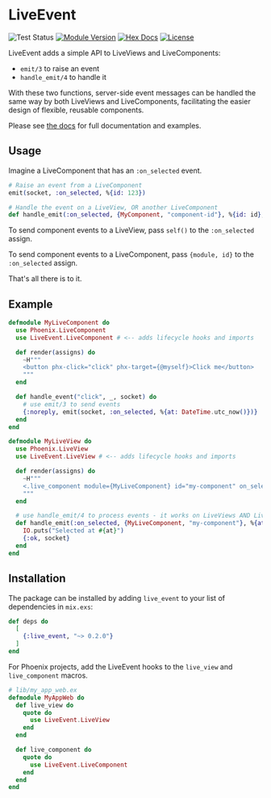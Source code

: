 # LiveEvent

![Test Status](https://github.com/schrockwell/live_event/actions/workflows/elixir.yml/badge.svg)
[![Module Version](https://img.shields.io/hexpm/v/live_event.svg)](https://hex.pm/packages/live_event)
[![Hex Docs](https://img.shields.io/badge/hex-docs-purple.svg)](https://hexdocs.pm/live_event/)
[![License](https://img.shields.io/hexpm/l/live_event.svg)](https://github.com/schrockwell/live_event/blob/main/LICENSE)

LiveEvent adds a simple API to LiveViews and LiveComponents:

- `emit/3` to raise an event
- `handle_emit/4` to handle it

With these two functions, server-side event messages can be handled the same way by both LiveViews and LiveComponents, facilitating the easier design of flexible, reusable components.

Please see [the docs](https://hexdocs.pm/live_event/) for full documentation and examples.

## Usage

Imagine a LiveComponent that has an `:on_selected` event.

```elixir
# Raise an event from a LiveComponent
emit(socket, :on_selected, %{id: 123})

# Handle the event on a LiveView, OR another LiveComponent
def handle_emit(:on_selected, {MyComponent, "component-id"}, %{id: id}, socket), do: ...
```

To send component events to a LiveView, pass `self()` to the `:on_selected` assign.

To send component events to a LiveComponent, pass `{module, id}` to the `:on_selected` assign.

That's all there is to it.

## Example

```elixir
defmodule MyLiveComponent do
  use Phoenix.LiveComponent
  use LiveEvent.LiveComponent # <-- adds lifecycle hooks and imports

  def render(assigns) do
    ~H"""
    <button phx-click="click" phx-target={@myself}>Click me</button>
    """
  end

  def handle_event("click", _, socket) do
    # use emit/3 to send events
    {:noreply, emit(socket, :on_selected, %{at: DateTime.utc_now()})}
  end
end

defmodule MyLiveView do
  use Phoenix.LiveView
  use LiveEvent.LiveView # <-- adds lifecycle hooks and imports

  def render(assigns) do
    ~H"""
    <.live_component module={MyLiveComponent} id="my-component" on_selected={self()} />
    """
  end

  # use handle_emit/4 to process events - it works on LiveViews AND LiveComponents
  def handle_emit(:on_selected, {MyLiveComponent, "my-component"}, %{at: at}, socket) do
    IO.puts("Selected at #{at}")
    {:ok, socket}
  end
end
```

## Installation

The package can be installed
by adding `live_event` to your list of dependencies in `mix.exs`:

```elixir
def deps do
  [
    {:live_event, "~> 0.2.0"}
  ]
end
```

For Phoenix projects, add the LiveEvent hooks to the `live_view` and `live_component` macros.

```elixir
# lib/my_app_web.ex
defmodule MyAppWeb do
  def live_view do
    quote do
      use LiveEvent.LiveView
    end
  end

  def live_component do
    quote do
      use LiveEvent.LiveComponent
    end
  end
end
```
